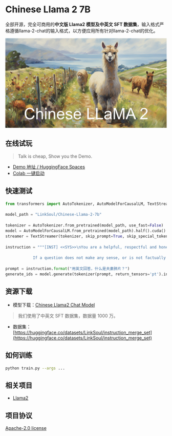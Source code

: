 # Chinese Llama 2 7B

全部开源，完全可商用的**中文版 Llama2 模型及中英文 SFT 数据集**，输入格式严格遵循llama-2-chat的输入格式，以方便应用所有针对llama-2-chat的优化。

![Chinese LLaMA2 7B](.github/preview.jpg)

## 在线试玩

> Talk is cheap, Show you the Demo.

- [Demo 地址 / HuggingFace Spaces](#)
- [Colab 一键启动](#)

## 快速测试
```python
from transformers import AutoTokenizer, AutoModelForCausalLM, TextStreamer

model_path = "LinkSoul/Chinese-Llama-2-7b"

tokenizer = AutoTokenizer.from_pretrained(model_path, use_fast=False)
model = AutoModelForCausalLM.from_pretrained(model_path).half().cuda()
streamer = TextStreamer(tokenizer, skip_prompt=True, skip_special_tokens=True)

instruction = """[INST] <<SYS>>\nYou are a helpful, respectful and honest assistant. Always answer as helpfully as possible, while being safe.  Your answers should not include any harmful, unethical, racist, sexist, toxic, dangerous, or illegal content. Please ensure that your responses are socially unbiased and positive in nature.

            If a question does not make any sense, or is not factually coherent, explain why instead of answering something not correct. If you don't know the answer to a question, please don't share false information.\n<</SYS>>\n\n{} [/INST]"""

prompt = instruction.format("用英文回答，什么是夫妻肺片？")
generate_ids = model.generate(tokenizer(prompt, return_tensors='pt').input_ids.cuda(), max_new_tokens=4096, streamer=streamer)
```

## 资源下载

- 模型下载：[Chinese Llama2 Chat Model](https://huggingface.co/LinkSoul/Chinese-Llama-2-7b)

> 我们使用了中英文 SFT 数据集，数据量 1000 万。

- 数据集：[https://huggingface.co/datasets/LinkSoul/instruction_merge_set](https://huggingface.co/datasets/LinkSoul/instruction_merge_set)

## 如何训练

```bash
python train.py --args ...
```

## 相关项目

- [Llama2](#)

## 项目协议

[Apache-2.0 license](https://github.com/LinkSoul-AI/Chinese-Llama-2-7b/blob/main/LICENSE)

